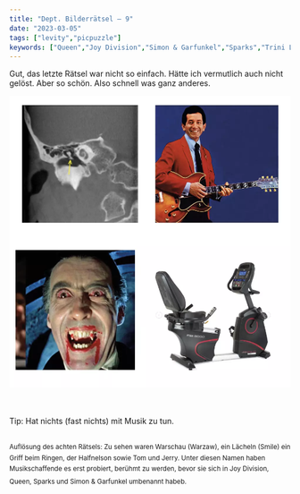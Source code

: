 ```yaml
---
title: "Dept. Bilderrätsel – 9"
date: "2023-03-05"
tags: ["levity","picpuzzle"]
keywords: ["Queen","Joy Division","Simon & Garfunkel","Sparks","Trini Lopez","Christopher Lee"]
---
```

Gut, das letzte Rätsel war nicht so einfach. Hätte ich vermutlich auch nicht gelöst. Aber so schön. Also schnell was ganz anderes.

<img  src="/assets/img/picpuzzle9.webp" alt="Bilderrätsel9">

<br/>
<br/>
<br/>

Tip: Hat nichts (fast nichts) mit Musik zu tun.
<br/>
<br/>

<sup>Auflösung des achten Rätsels: Zu sehen waren Warschau (Warzaw), ein Lächeln (Smile) ein Griff beim Ringen, der Halfnelson sowie Tom und Jerry. Unter diesen Namen haben Musikschaffende es erst probiert, berühmt zu werden, bevor sie sich in Joy Division, Queen, Sparks und Simon & Garfunkel umbenannt habeb.<sup>